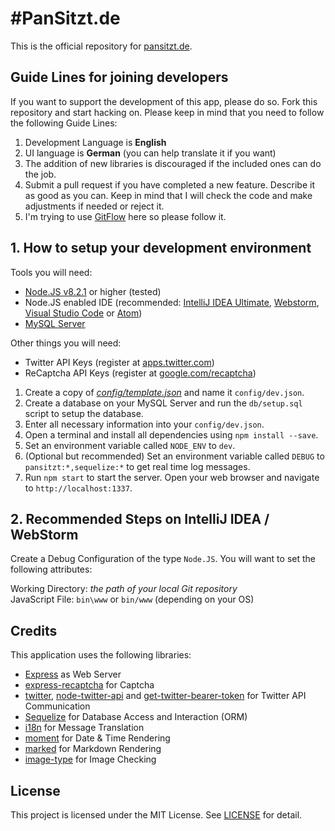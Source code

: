# #PanSitzt.de
This is the official repository for [pansitzt.de](http://pansitzt.de).

## Guide Lines for joining developers
If you want to support the development of this app, please do so. Fork this repository and start hacking on.
Please keep in mind that you need to follow the following Guide Lines:

1. Development Language is **English**
1. UI language is **German** (you can help translate it if you want)
1. The addition of new libraries is discouraged if the included ones can do the job.
1. Submit a pull request if you have completed a new feature. Describe it as good as you can.
Keep in mind that I will check the code and make adjustments if needed or reject it.
1. I'm trying to use [GitFlow](https://danielkummer.github.io/git-flow-cheatsheet/) here so please follow it.

## 1. How to setup your development environment
Tools you will need:
 * [Node.JS v8.2.1](https://nodejs.org/en/) or higher (tested)
 * Node.JS enabled IDE (recommended: [IntelliJ IDEA Ultimate](https://www.jetbrains.com/idea/download/), [Webstorm](https://www.jetbrains.com/webstorm/download/), [Visual Studio Code](https://code.visualstudio.com/) or [Atom](https://atom.io/))
 * [MySQL Server](https://dev.mysql.com/downloads/mysql/)

Other things you will need:
 * Twitter API Keys (register at [apps.twitter.com](https://apps.twitter.com/))
 * ReCaptcha API Keys (register at [google.com/recaptcha](https://www.google.com/recaptcha/admin))

1. Create a copy of _[config/template.json](config/template.json)_ and name it `config/dev.json`.
1. Create a database on your MySQL Server and run the `db/setup.sql` script to setup the database.
1. Enter all necessary information into your `config/dev.json`.
1. Open a terminal and install all dependencies using `npm install --save`.
1. Set an environment variable called `NODE_ENV` to `dev`.
1. (Optional but recommended) Set an environment variable called `DEBUG` to `pansitzt:*,sequelize:*` to get real time log messages.
1. Run `npm start` to start the server. Open your web browser and navigate to `http://localhost:1337`.

## 2. Recommended Steps on IntelliJ IDEA / WebStorm
Create a Debug Configuration of the type `Node.JS`. You will want to set the following attributes:

Working Directory: _the path of your local Git repository_<br>
JavaScript File: `bin\www` or `bin/www` (depending on your OS)

## Credits
This application uses the following libraries:
 * [Express](http://expressjs.com/) as Web Server
 * [express-recaptcha](https://www.npmjs.com/package/express-recaptcha) for Captcha
 * [twitter](https://www.npmjs.com/package/twitter),
   [node-twitter-api](https://www.npmjs.com/package/node-twitter-api)
   and [get-twitter-bearer-token](https://www.npmjs.com/package/get-twitter-bearer-token) for Twitter API Communication
 * [Sequelize](http://docs.sequelizejs.com/) for Database Access and Interaction (ORM)
 * [i18n](https://github.com/mashpie/i18n-node) for Message Translation
 * [moment](https://momentjs.com/) for Date & Time Rendering
 * [marked](https://github.com/chjj/marked) for Markdown Rendering
 * [image-type](https://www.npmjs.com/package/image-type) for Image Checking

## License
This project is licensed under the MIT License. See [LICENSE](LICENSE) for detail.
